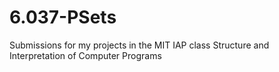 # 6.037-PSets
Submissions for my projects in the MIT IAP class Structure and Interpretation of Computer Programs
